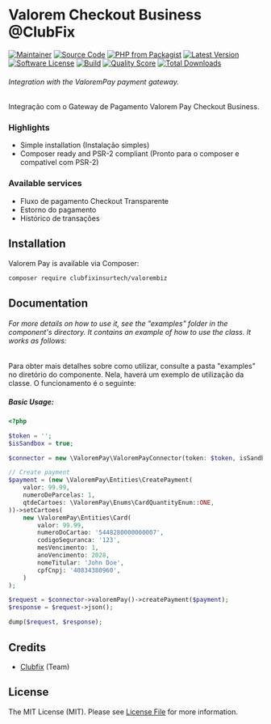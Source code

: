 # Valorem Checkout Business @ClubFix

[![Maintainer](http://img.shields.io/badge/maintainer-@clubfixinsurtech-blue.svg?style=flat-square)](https://twitter.com/WilderAmorim)
[![Source Code](http://img.shields.io/badge/source-clubfixinsurtech/valorembiz-blue.svg?style=flat-square)](https://github.com/clubfixinsurtech/valorembiz)
[![PHP from Packagist](https://img.shields.io/packagist/php-v/clubfixinsurtech/valorembiz.svg?style=flat-square)](https://packagist.org/packages/clubfixinsurtech/valorembiz)
[![Latest Version](https://img.shields.io/github/release/clubfixinsurtech/valorembiz.svg?style=flat-square)](https://github.com/clubfixinsurtech/valorembiz/releases)
[![Software License](https://img.shields.io/badge/license-MIT-brightgreen.svg?style=flat-square)](LICENSE)
[![Build](https://img.shields.io/scrutinizer/build/g/clubfixinsurtech/valorembiz.svg?style=flat-square)](https://scrutinizer-ci.com/g/clubfixinsurtech/valorembiz)
[![Quality Score](https://img.shields.io/scrutinizer/g/clubfixinsurtech/valorembiz.svg?style=flat-square)](https://scrutinizer-ci.com/g/clubfixinsurtech/valorembiz)
[![Total Downloads](https://img.shields.io/packagist/dt/clubfixinsurtech/valorembiz.svg?style=flat-square)](https://packagist.org/packages/clubfixinsurtech/valorembiz)

###### Integration with the ValoremPay payment gateway.

Integração com o Gateway de Pagamento Valorem Pay Checkout Business.

### Highlights

- Simple installation (Instalação simples)
- Composer ready and PSR-2 compliant (Pronto para o composer e compatível com PSR-2)

### Available services

* Fluxo de pagamento Checkout Transparente
* Estorno do pagamento
* Histórico de transações

## Installation

Valorem Pay is available via Composer:

```bash
composer require clubfixinsurtech/valorembiz
```

## Documentation

###### For more details on how to use it, see the "examples" folder in the component's directory. It contains an example of how to use the class. It works as follows:

Para obter mais detalhes sobre como utilizar, consulte a pasta "examples" no diretório do componente. Nela, haverá um exemplo de utilização da classe. O funcionamento é o seguinte:

##### Basic Usage:

```php
<?php

$token = '';
$isSandbox = true;

$connector = new \ValoremPay\ValoremPayConnector(token: $token, isSandbox: $isSandbox);

// Create payment
$payment = (new \ValoremPay\Entities\CreatePayment(
    valor: 99.99,
    numeroDeParcelas: 1,
    qtdeCartoes: \ValoremPay\Enums\CardQuantityEnum::ONE,
))->setCartoes(
    new \ValoremPay\Entities\Card(
        valor: 99.99,
        numeroDoCartao: '5448280000000007',
        codigoSeguranca: '123',
        mesVencimento: 1,
        anoVencimento: 2028,
        nomeTitular: 'John Doe',
        cpfCnpj: '40834380960',
    )
);

$request = $connector->valoremPay()->createPayment($payment);
$response = $request->json();

dump($request, $response);
```

## Credits

- [Clubfix](https://clubfix.com.br) (Team)

## License

The MIT License (MIT). Please see [License File](https://github.com/clubfixinsurtech/valorembiz/blob/master/LICENSE) for more information.